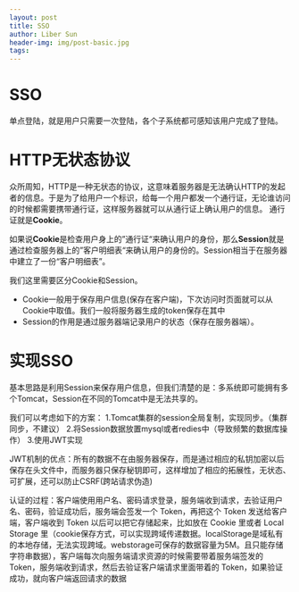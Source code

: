 ```yaml
---
layout: post
title: SSO
author: Liber Sun
header-img: img/post-basic.jpg
tags:
---
```


# SSO

单点登陆，就是用户只需要一次登陆，各个子系统都可感知该用户完成了登陆。

# HTTP无状态协议

众所周知，HTTP是一种无状态的协议，这意味着服务器是无法确认HTTP的发起者的信息。于是为了给用户一个标识，给每一个用户都发一个通行证，无论谁访问的时候都需要携带通行证，这样服务器就可以从通行证上确认用户的信息。
通行证就是**Cookie**。

如果说**Cookie**是检查用户身上的”通行证“来确认用户的身份，那么**Session**就是通过检查服务器上的”客户明细表“来确认用户的身份的。Session相当于在服务器中建立了一份“客户明细表”。

我们这里需要区分Cookie和Session。

- Cookie一般用于保存用户信息(保存在客户端)，下次访问时页面就可以从Cookie中取值。我们一般将服务器生成的token保存在其中
- Session的作用是通过服务器端记录用户的状态（保存在服务器端）。

# 实现SSO

基本思路是利用Session来保存用户信息，但我们清楚的是：多系统即可能拥有多个Tomcat，Session在不同的Tomcat中是无法共享的。

我们可以考虑如下的方案：
1.Tomcat集群的session全局复制，实现同步。（集群同步，不建议）
2.将Session数据放置mysql或者redies中（导致频繁的数据库操作）
3.使用JWT实现

JWT机制的优点：所有的数据不在由服务器保存，而是通过相应的私钥加密以后保存在头文件中，而服务器只保存秘钥即可，这样增加了相应的拓展性，无状态、可扩展，还可以防止CSRF(跨站请求伪造)

认证的过程：客户端使用用户名、密码请求登录，服务端收到请求，去验证用户名、密码，验证成功后，服务端会签发一个 Token，再把这个 Token 发送给客户端，客户端收到 Token 以后可以把它存储起来，比如放在 Cookie 里或者 Local Storage 里（cookie保存方式，可以实现跨域传递数据。localStorage是域私有的本地存储，无法实现跨域。webstorage可保存的数据容量为5M。且只能存储字符串数据），客户端每次向服务端请求资源的时候需要带着服务端签发的 Token，服务端收到请求，然后去验证客户端请求里面带着的 Token，如果验证成功，就向客户端返回请求的数据

